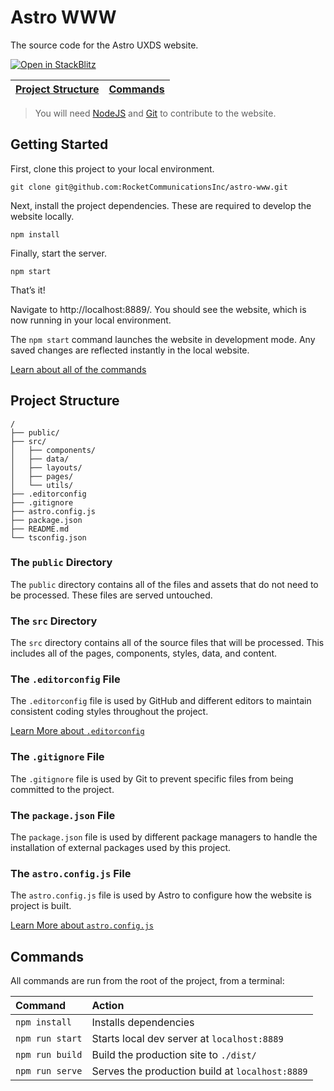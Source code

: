 # Astro WWW

The source code for the Astro UXDS website.

[![Open in StackBlitz][open-img]][open-url]

| [Project Structure](#project-structure) | [Commands](#commands) |
| --- | --- |

> You will need [NodeJS](https://nodejs.org/en/) and [Git](https://docs.github.com/en/get-started/quickstart/set-up-git) to contribute to the website.

## Getting Started

First, clone this project to your local environment.

```shell
git clone git@github.com:RocketCommunicationsInc/astro-www.git
```

Next, install the project dependencies. These are required to develop the website locally.

```shell
npm install
```

Finally, start the server.

```shell
npm start
```

That’s it!

Navigate to http://localhost:8889/. You should see the website, which is now running in your local environment.

The `npm start` command launches the website in development mode. Any saved changes are reflected instantly in the local website.

[Learn about all of the commands](#commands)

## Project Structure

```
/
├── public/
├── src/
│   ├── components/
│   ├── data/
│   ├── layouts/
│   ├── pages/
│   └── utils/
├── .editorconfig
├── .gitignore
├── astro.config.js
├── package.json
├── README.md
└── tsconfig.json
```

### The `public` Directory

The `public` directory contains all of the files and assets that do not need to be processed. These files are served untouched.

### The `src` Directory

The `src` directory contains all of the source files that will be processed. This includes all of the pages, components, styles, data, and content.

### The `.editorconfig` File

The `.editorconfig` file is used by GitHub and different editors to maintain consistent coding styles throughout the project.

[Learn More about `.editorconfig`](https://editorconfig.org)

### The `.gitignore` File

The `.gitignore` file is used by Git to prevent specific files from being committed to the project.

### The `package.json` File

The `package.json` file is used by different package managers to handle the installation of external packages used by this project.

### The `astro.config.js` File

The `astro.config.js` file is used by Astro to configure how the website is project is built.

[Learn More about `astro.config.js`](https://docs.astro.build/en/guides/configuring-astro/)

## Commands

All commands are run from the root of the project, from a terminal:

| Command         | Action                                          |
|:----------------|:------------------------------------------------|
| `npm install`   | Installs dependencies                           |
| `npm run start` | Starts local dev server at `localhost:8889`     |
| `npm run build` | Build the production site to `./dist/`          |
| `npm run serve` | Serves the production build at `localhost:8889` |



[open-img]: https://developer.stackblitz.com/img/open_in_stackblitz.svg
[open-url]: https://stackblitz.com/github/RocketCommunicationsInc/astro-www
